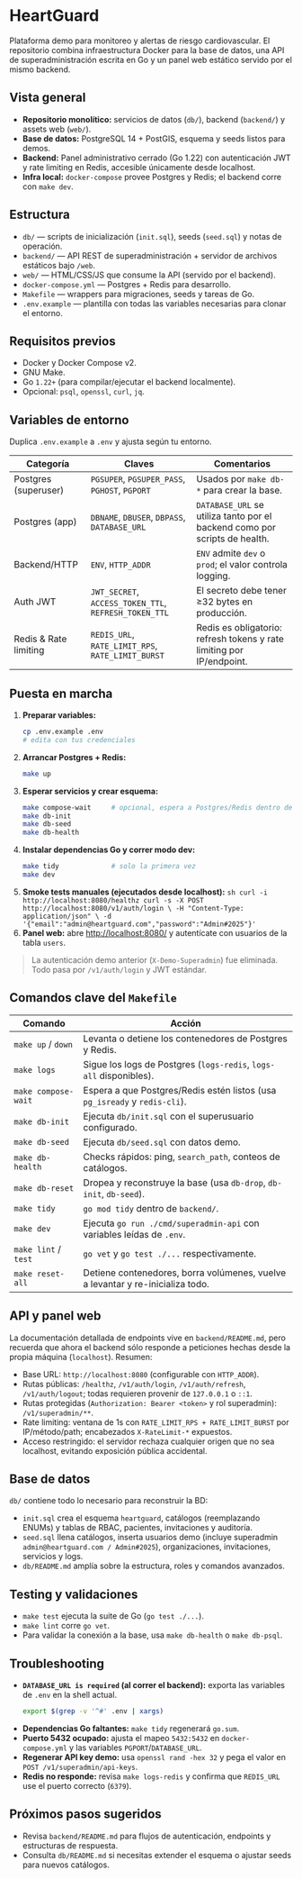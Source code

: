 # HeartGuard

Plataforma demo para monitoreo y alertas de riesgo cardiovascular. El repositorio combina infraestructura Docker para la base de datos, una API de superadministración escrita en Go y un panel web estático servido por el mismo backend.

## Vista general

-   **Repositorio monolítico:** servicios de datos (`db/`), backend (`backend/`) y assets web (`web/`).
-   **Base de datos:** PostgreSQL 14 + PostGIS, esquema y seeds listos para demos.
-   **Backend:** Panel administrativo cerrado (Go 1.22) con autenticación JWT y rate limiting en Redis, accesible únicamente desde localhost.
-   **Infra local:** `docker-compose` provee Postgres y Redis; el backend corre con `make dev`.

## Estructura

-   `db/` — scripts de inicialización (`init.sql`), seeds (`seed.sql`) y notas de operación.
-   `backend/` — API REST de superadministración + servidor de archivos estáticos bajo `/web`.
-   `web/` — HTML/CSS/JS que consume la API (servido por el backend).
-   `docker-compose.yml` — Postgres + Redis para desarrollo.
-   `Makefile` — wrappers para migraciones, seeds y tareas de Go.
-   `.env.example` — plantilla con todas las variables necesarias para clonar el entorno.

## Requisitos previos

-   Docker y Docker Compose v2.
-   GNU Make.
-   Go `1.22+` (para compilar/ejecutar el backend localmente).
-   Opcional: `psql`, `openssl`, `curl`, `jq`.

## Variables de entorno

Duplica `.env.example` a `.env` y ajusta según tu entorno.

| Categoría             | Claves                                                | Comentarios                                                                |
| --------------------- | ----------------------------------------------------- | -------------------------------------------------------------------------- |
| Postgres (superuser)  | `PGSUPER`, `PGSUPER_PASS`, `PGHOST`, `PGPORT`         | Usados por `make db-*` para crear la base.                                 |
| Postgres (app)        | `DBNAME`, `DBUSER`, `DBPASS`, `DATABASE_URL`          | `DATABASE_URL` se utiliza tanto por el backend como por scripts de health. |
| Backend/HTTP          | `ENV`, `HTTP_ADDR`                                    | `ENV` admite `dev` o `prod`; el valor controla logging.                    |
| Auth JWT              | `JWT_SECRET`, `ACCESS_TOKEN_TTL`, `REFRESH_TOKEN_TTL` | El secreto debe tener ≥32 bytes en producción.                             |
| Redis & Rate limiting | `REDIS_URL`, `RATE_LIMIT_RPS`, `RATE_LIMIT_BURST`     | Redis es obligatorio: refresh tokens y rate limiting por IP/endpoint.      |

## Puesta en marcha

1. **Preparar variables:**
    ```sh
    cp .env.example .env
    # edita con tus credenciales
    ```
2. **Arrancar Postgres + Redis:**
    ```sh
    make up
    ```
3. **Esperar servicios y crear esquema:**
    ```sh
    make compose-wait     # opcional, espera a Postgres/Redis dentro de Docker
    make db-init
    make db-seed
    make db-health
    ```
4. **Instalar dependencias Go y correr modo dev:**
    ```sh
    make tidy             # solo la primera vez
    make dev
    ```
5. **Smoke tests manuales (ejecutados desde localhost):**
   `sh
    curl -i http://localhost:8080/healthz
    curl -s -X POST http://localhost:8080/v1/auth/login \
        -H "Content-Type: application/json" \
        -d '{"email":"admin@heartguard.com","password":"Admin#2025"}'
    `
6. **Panel web:** abre <http://localhost:8080/> y autentícate con usuarios de la tabla `users`.

> La autenticación demo anterior (`X-Demo-Superadmin`) fue eliminada. Todo pasa por `/v1/auth/login` y JWT estándar.

## Comandos clave del `Makefile`

| Comando              | Acción                                                                         |
| -------------------- | ------------------------------------------------------------------------------ |
| `make up` / `down`   | Levanta o detiene los contenedores de Postgres y Redis.                        |
| `make logs`          | Sigue los logs de Postgres (`logs-redis`, `logs-all` disponibles).             |
| `make compose-wait`  | Espera a que Postgres/Redis estén listos (usa `pg_isready` y `redis-cli`).     |
| `make db-init`       | Ejecuta `db/init.sql` con el superusuario configurado.                         |
| `make db-seed`       | Ejecuta `db/seed.sql` con datos demo.                                          |
| `make db-health`     | Checks rápidos: ping, `search_path`, conteos de catálogos.                     |
| `make db-reset`      | Dropea y reconstruye la base (usa `db-drop`, `db-init`, `db-seed`).            |
| `make tidy`          | `go mod tidy` dentro de `backend/`.                                            |
| `make dev`           | Ejecuta `go run ./cmd/superadmin-api` con variables leídas de `.env`.          |
| `make lint` / `test` | `go vet` y `go test ./...` respectivamente.                                    |
| `make reset-all`     | Detiene contenedores, borra volúmenes, vuelve a levantar y re-inicializa todo. |

## API y panel web

La documentación detallada de endpoints vive en `backend/README.md`, pero recuerda que ahora el backend sólo responde a peticiones hechas desde la propia máquina (`localhost`). Resumen:

-   Base URL: `http://localhost:8080` (configurable con `HTTP_ADDR`).
-   Rutas públicas: `/healthz`, `/v1/auth/login`, `/v1/auth/refresh`, `/v1/auth/logout`; todas requieren provenir de `127.0.0.1` o `::1`.
-   Rutas protegidas (`Authorization: Bearer <token>` y rol superadmin): `/v1/superadmin/**`.
-   Rate limiting: ventana de 1s con `RATE_LIMIT_RPS + RATE_LIMIT_BURST` por IP/método/path; encabezados `X-RateLimit-*` expuestos.
-   Acceso restringido: el servidor rechaza cualquier origen que no sea localhost, evitando exposición pública accidental.

## Base de datos

`db/` contiene todo lo necesario para reconstruir la BD:

-   `init.sql` crea el esquema `heartguard`, catálogos (reemplazando ENUMs) y tablas de RBAC, pacientes, invitaciones y auditoría.
-   `seed.sql` llena catálogos, inserta usuarios demo (incluye superadmin `admin@heartguard.com / Admin#2025`), organizaciones, invitaciones, servicios y logs.
-   `db/README.md` amplía sobre la estructura, roles y comandos avanzados.

## Testing y validaciones

-   `make test` ejecuta la suite de Go (`go test ./...`).
-   `make lint` corre `go vet`.
-   Para validar la conexión a la base, usa `make db-health` o `make db-psql`.

## Troubleshooting

-   **`DATABASE_URL is required` (al correr el backend):** exporta las variables de `.env` en la shell actual.
    ```sh
    export $(grep -v '^#' .env | xargs)
    ```
-   **Dependencias Go faltantes:** `make tidy` regenerará `go.sum`.
-   **Puerto 5432 ocupado:** ajusta el mapeo `5432:5432` en `docker-compose.yml` y las variables `PGPORT`/`DATABASE_URL`.
-   **Regenerar API key demo:** usa `openssl rand -hex 32` y pega el valor en `POST /v1/superadmin/api-keys`.
-   **Redis no responde:** revisa `make logs-redis` y confirma que `REDIS_URL` use el puerto correcto (`6379`).

## Próximos pasos sugeridos

-   Revisa `backend/README.md` para flujos de autenticación, endpoints y estructuras de respuesta.
-   Consulta `db/README.md` si necesitas extender el esquema o ajustar seeds para nuevos catálogos.
